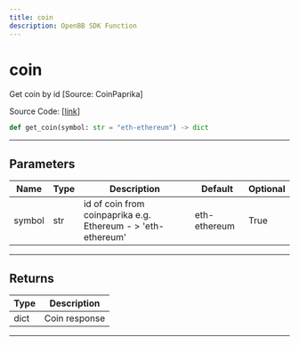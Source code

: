 ```yaml
---
title: coin
description: OpenBB SDK Function
---
```


# coin

Get coin by id [Source: CoinPaprika]

Source Code: [[link](https://github.com/OpenBB-finance/OpenBBTerminal/tree/main/openbb_terminal/cryptocurrency/due_diligence/coinpaprika_model.py#L427)]

```python
def get_coin(symbol: str = "eth-ethereum") -> dict
```

---

## Parameters

| Name | Type | Description | Default | Optional |
| ---- | ---- | ----------- | ------- | -------- |
| symbol | str | id of coin from coinpaprika e.g. Ethereum - > 'eth-ethereum' | eth-ethereum | True |


---

## Returns

| Type | Description |
| ---- | ----------- |
| dict | Coin response |
---

